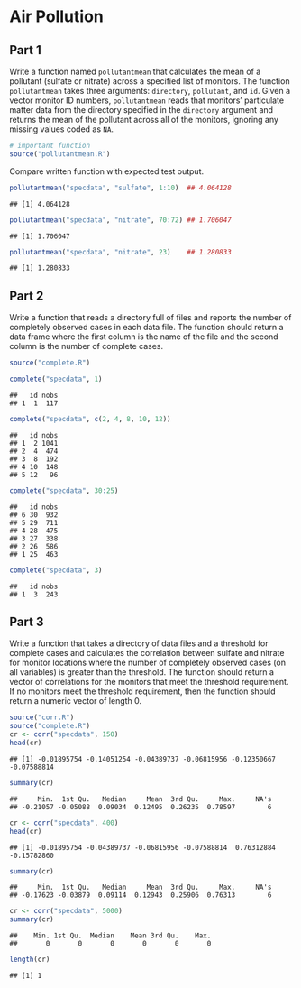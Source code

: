 Air Pollution
================

## Part 1

Write a function named `pollutantmean` that calculates the mean of a
pollutant (sulfate or nitrate) across a specified list of monitors. The
function `pollutantmean` takes three arguments: `directory`,
`pollutant`, and `id`. Given a vector monitor ID numbers,
`pollutantmean` reads that monitors’ particulate matter data from the
directory specified in the `directory` argument and returns the mean of
the pollutant across all of the monitors, ignoring any missing values
coded as `NA`.

``` r
# important function
source("pollutantmean.R")
```

Compare written function with expected test output.

``` r
pollutantmean("specdata", "sulfate", 1:10)  ## 4.064128
```

    ## [1] 4.064128

``` r
pollutantmean("specdata", "nitrate", 70:72) ## 1.706047
```

    ## [1] 1.706047

``` r
pollutantmean("specdata", "nitrate", 23)    ## 1.280833
```

    ## [1] 1.280833

## Part 2

Write a function that reads a directory full of files and reports the
number of completely observed cases in each data file. The function
should return a data frame where the first column is the name of the
file and the second column is the number of complete cases.

``` r
source("complete.R")
```

``` r
complete("specdata", 1)
```

    ##   id nobs
    ## 1  1  117

``` r
complete("specdata", c(2, 4, 8, 10, 12))
```

    ##   id nobs
    ## 1  2 1041
    ## 2  4  474
    ## 3  8  192
    ## 4 10  148
    ## 5 12   96

``` r
complete("specdata", 30:25)
```

    ##   id nobs
    ## 6 30  932
    ## 5 29  711
    ## 4 28  475
    ## 3 27  338
    ## 2 26  586
    ## 1 25  463

``` r
complete("specdata", 3)
```

    ##   id nobs
    ## 1  3  243

## Part 3

Write a function that takes a directory of data files and a threshold
for complete cases and calculates the correlation between sulfate and
nitrate for monitor locations where the number of completely observed
cases (on all variables) is greater than the threshold. The function
should return a vector of correlations for the monitors that meet the
threshold requirement. If no monitors meet the threshold requirement,
then the function should return a numeric vector of length 0.

``` r
source("corr.R")
source("complete.R")
cr <- corr("specdata", 150)
head(cr)
```

    ## [1] -0.01895754 -0.14051254 -0.04389737 -0.06815956 -0.12350667 -0.07588814

``` r
summary(cr)
```

    ##     Min.  1st Qu.   Median     Mean  3rd Qu.     Max.     NA's 
    ## -0.21057 -0.05088  0.09034  0.12495  0.26235  0.78597        6

``` r
cr <- corr("specdata", 400)
head(cr)
```

    ## [1] -0.01895754 -0.04389737 -0.06815956 -0.07588814  0.76312884 -0.15782860

``` r
summary(cr)
```

    ##     Min.  1st Qu.   Median     Mean  3rd Qu.     Max.     NA's 
    ## -0.17623 -0.03879  0.09114  0.12943  0.25906  0.76313        6

``` r
cr <- corr("specdata", 5000)
summary(cr)
```

    ##    Min. 1st Qu.  Median    Mean 3rd Qu.    Max. 
    ##       0       0       0       0       0       0

``` r
length(cr)
```

    ## [1] 1
